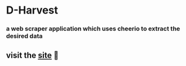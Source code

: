 # D-Harvest

### a web scraper application which uses cheerio to extract the desired data

## visit the [site](https://d-harvest.netlify.app/) 🚀
